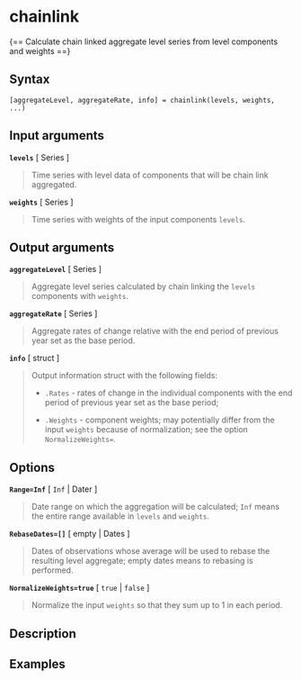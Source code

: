 # chainlink

{== Calculate chain linked aggregate level series from level components and weights ==}


## Syntax

    [aggregateLevel, aggregateRate, info] = chainlink(levels, weights, ...)


## Input arguments

__`levels`__ [ Series ]
>
> Time series with level data of components that will be chain link
> aggregated.
>

__`weights`__ [ Series ]
>
> Time series with weights of the input components `levels`.
>


## Output arguments

__`aggregateLevel`__ [ Series ]
>
> Aggregate level series calculated by chain linking the `levels`
> components with `weights`.
>

__`aggregateRate`__ [ Series ]
>
> Aggregate rates of change relative with the end period of previous year
> set as the base period.
>

__`info`__ [ struct ]
>
> Output information struct with the following fields:
>
> * `.Rates` - rates of change in the individual components with the end
>   period of previous year set as the base period;
>
> * `.Weights` - component weights; may potentially differ from the input
> `weights` because of normalization; see the option `NormalizeWeights=`.
>


## Options

__`Range=Inf`__ [ `Inf` | Dater ]
>
> Date range on which the aggregation will be calculated; `Inf` means the
> entire range available in `levels` and `weights`.
>

__`RebaseDates=[]`__ [ empty | Dates ]
>
> Dates of observations whose average will be used to rebase the resulting
> level aggregate; empty dates means to rebasing is performed.
>

__`NormalizeWeights=true`__ [ `true` | `false` ]
>
> Normalize the input `weights` so that they sum up to 1 in each period.
>

## Description


## Examples


